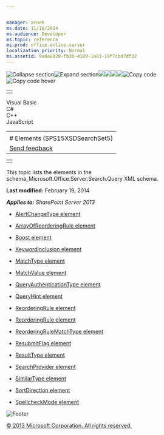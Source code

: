 ```yaml
---


manager: arnek
ms.date: 11/16/2014
ms.audience: Developer
ms.topic: reference
ms.prod: office-online-server
localization_priority: Normal
ms.assetid: 9ada0028-fb30-4109-1a81-19f7cbd7df32
---
```


![Collapse
section](../icons/collapse_all.gif "Collapse section")![Expand
section](../icons/expand_all.gif "Expand section")![](../icons/collapse_all.gif)![](../icons/expand_all.gif)![](../icons/dropdown.gif)![](../icons/dropdownHover.gif)![Copy
code](../icons/copycode.gif "Copy code")![Copy code
hover](../icons/copycodeHighlight.gif "Copy code hover")
<table>
<tbody>
<tr class="odd">
<td align="left"></td>
</tr>
</tbody>
</table>

Visual Basic  
C\#  
C++  
JavaScript  

<table>
<tbody>
<tr class="odd">
<td align="left"><span id="runningHeaderText"></span></td>
</tr>
<tr class="even">
<td align="left"># Elements (SPS15XSDSearchSet5)</td>
</tr>
<tr class="odd">
<td align="left"><span id="headfeedbackarea" class="feedbackhead"><a href="javascript:SubmitFeedback(&#39;docthis@Microsoft.com&#39;,&#39;&#39;,&#39;&#39;,&#39;&#39;,&#39;1.0.18082.1225&#39;,&#39;%0\dThank%20you%20for%20your%20feedback.%20The%20developer%20writing%20teams%20use%20your%20feedback%20to%20improve%20documentation.%20While%20we%20are%20reviewing%20your%20feedback,%20we%20may%20send%20you%20e-mail%20to%20ask%20for%20clarification%20or%20feedback%20on%20a%20solution.%20We%20do%20not%20use%20your%20e-mail%20address%20for%20any%20other%20purpose%20and%20we%20delete%20it%20after%20we%20finish%20our%20review.%0\AFor%20further%20information%20about%20the%20privacy%20policies%20of%20Microsoft,%20please%20see%20http://privacy.microsoft.com/en-us/default.aspx.%0\A%0\d&#39;,&#39;Customer%20feedback&#39;);">Send feedback</a></span></td>
</tr>
</tbody>
</table>

<table>
<colgroup>
<col width="100%" />
</colgroup>
<tbody>
<tr class="odd">
<td align="left"></td>
</tr>
</tbody>
</table>

This topic lists the elements in the <span
class="keyword">schema\_Microsoft.Office.Server.Search.Query</span> XML
schema.

**Last modified:** February 19, 2014

***Applies to:** SharePoint Server 2013*

-   [AlertChangeType element](alertchangetype-element-sps15xsdsearchset5.htm)

-   [ArrayOfReorderingRule
    element](arrayofreorderingrule-element-sps15xsdsearchset5.htm)

-   [Boost element](boost-element-reorderingrule-complextypesps15xsdsearchset5.htm)

-   [KeywordInclusion element](keywordinclusion-element-sps15xsdsearchset5.htm)

-   [MatchType element](matchtype-element-reorderingrule-complextypesps15xsdsearchset5.htm)

-   [MatchValue element](matchvalue-element-reorderingrule-complextypesps15xsdsearchset5.htm)

-   [QueryAuthenticationType
    element](queryauthenticationtype-element-sps15xsdsearchset5.htm)

-   [QueryHint element](queryhint-element-sps15xsdsearchset5.htm)

-   [ReorderingRule element](reorderingrule-element-arrayofreorderingrule-complextypesps15xsdsearchset5.htm)

-   [ReorderingRule element](reorderingrule-element-sps15xsdsearchset5.htm)

-   [ReorderingRuleMatchType
    element](reorderingrulematchtype-element-sps15xsdsearchset5.htm)

-   [ResubmitFlag element](resubmitflag-element-sps15xsdsearchset5.htm)

-   [ResultType element](resulttype-element-sps15xsdsearchset5.htm)

-   [SearchProvider element](searchprovider-element-sps15xsdsearchset5.htm)

-   [SimilarType element](similartype-element-sps15xsdsearchset5.htm)

-   [SortDirection element](sortdirection-element-sps15xsdsearchset5.htm)

-   [SpellcheckMode element](spellcheckmode-element-sps15xsdsearchset5.htm)

![Footer](../icons/footer.gif "Footer")

[© 2013 Microsoft Corporation. All rights
reserved.](office-2013-documentation-copyright-notice.htm)



